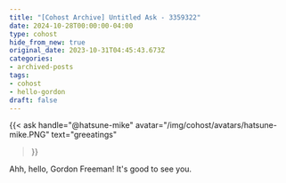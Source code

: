 ```yaml
---
title: "[Cohost Archive] Untitled Ask - 3359322"
date: 2024-10-28T00:00:00-04:00
type: cohost
hide_from_new: true
original_date: 2023-10-31T04:45:43.673Z
categories:
- archived-posts
tags:
- cohost
- hello-gordon
draft: false
---
```


{{< ask 
    handle="@hatsune-mike"
    avatar="/img/cohost/avatars/hatsune-mike.PNG"
    text="greeatings"
>}}

Ahh, hello, Gordon Freeman! It's good to see you.
